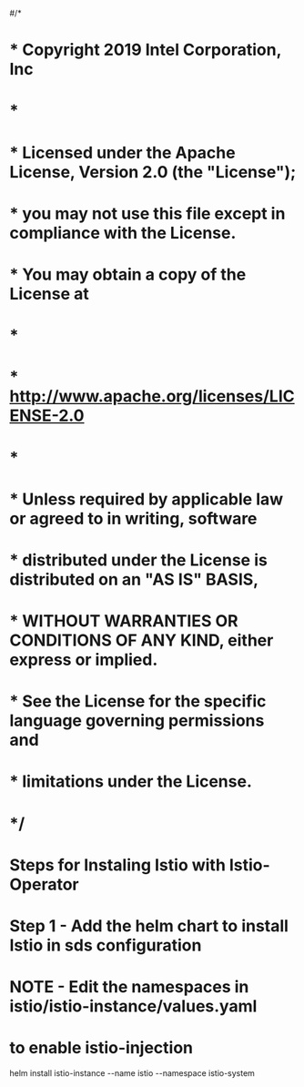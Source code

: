 #/*
# * Copyright 2019 Intel Corporation, Inc
# *
# * Licensed under the Apache License, Version 2.0 (the "License");
# * you may not use this file except in compliance with the License.
# * You may obtain a copy of the License at
# *
# *     http://www.apache.org/licenses/LICENSE-2.0
# *
# * Unless required by applicable law or agreed to in writing, software
# * distributed under the License is distributed on an "AS IS" BASIS,
# * WITHOUT WARRANTIES OR CONDITIONS OF ANY KIND, either express or implied.
# * See the License for the specific language governing permissions and
# * limitations under the License.
# */

# Steps for Instaling Istio with Istio- Operator

# Step 1 - Add the helm chart to install Istio in sds configuration
# NOTE - Edit the namespaces in istio/istio-instance/values.yaml
# to enable istio-injection
helm install istio-instance --name istio --namespace istio-system
